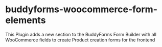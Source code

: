 buddyforms-woocommerce-form-elements
====================================

This Plugin adds a new section to the BuddyForms Form Builder with all WooCommerce fields to create Product creation forms for the frontend
